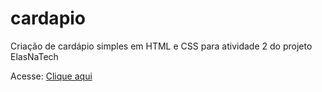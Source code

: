 # cardapio
Criação de cardápio simples em HTML e CSS para atividade 2 do projeto ElasNaTech

Acesse: [Clique aqui](https://alinetguimaraes.github.io/cardapio/)
